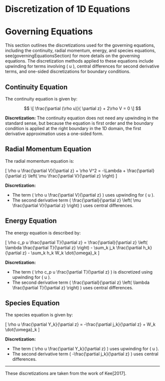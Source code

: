 # Discretization of 1D Equations

# Governing Equations

This section outlines the discretizations used for the governing equations, including the continuity, radial momentum, energy, and species equations, see(governingEquationsSection) for more details on the governing equations. The discretization methods applied to these equations include upwinding for terms involving \( u \), central differences for second derivative terms, and one-sided discretizations for boundary conditions.

## Continuity Equation

The continuity equation is given by:

$$
\[ \frac{\partial (\rho u)}{ \partial z} + 2\rho V = 0 \]
$$

**Discretization:**
The continuity equation does not need any upwinding in the standard sense, but because the equation is first order and the
boundary condition is applied at the right boundary in the 1D domain, the first derivative approximation uses a one-sided
form.


## Radial Momentum Equation

The radial momentum equation is:

\[ \rho u \frac{\partial V}{\partial z} + \rho V^2 = -\Lambda + \frac{\partial}{\partial z} \left( \mu \frac{\partial V}{\partial z} \right) \]

**Discretization:**
- The term \( \rho u \frac{\partial V}{\partial z} \) uses upwinding for \( u \).
- The second derivative term \( \frac{\partial}{\partial z} \left( \mu \frac{\partial V}{\partial z} \right) \) uses central differences.

## Energy Equation

The energy equation is described by:

\[ \rho c_p u \frac{\partial T}{\partial z} = \frac{\partial}{\partial z} \left( \lambda \frac{\partial T}{\partial z} \right) - \sum_k j_k \frac{\partial h_k}{\partial z} - \sum_k h_k W_k \dot{\omega}_k \]

**Discretization:**
- The term \( \rho c_p u \frac{\partial T}{\partial z} \) is discretized using upwinding for \( u \).
- The second derivative term \( \frac{\partial}{\partial z} \left( \lambda \frac{\partial T}{\partial z} \right) \) uses central differences.

## Species Equation

The species equation is given by:

\[ \rho u \frac{\partial Y_k}{\partial z} = -\frac{\partial j_k}{\partial z} + W_k \dot{\omega}_k \]

**Discretization:**
- The term \( \rho u \frac{\partial Y_k}{\partial z} \) uses upwinding for \( u \).
- The second derivative term \( -\frac{\partial j_k}{\partial z} \) uses central differences.

---

These discretizations are taken from the work of Kee[2017].

